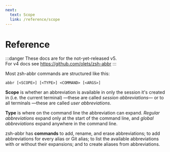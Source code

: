 ```yaml
---
next:
  text: Scope
  link: /reference/scope
---
```


# Reference

:::danger
These docs are for the not-yet-released v5.  
For v4 docs see <https://github.com/olets/zsh-abbr>
:::

Most zsh-abbr commands are structured like this:

```shell
abbr [<SCOPE>] [<TYPE>] <COMMAND> [<ARGS>]
```

**Scope** is whether an abbreviation is available in only the session it's created in (i.e. the current terminal) —these are called _session abbreviations_— or to all terminals —these are called _user abbreviations_.

**Type** is where on the command line the abbreviation can expand. _Regular abbreviations_ expand only at the start of the command line, and _global abbreviations_ expand anywhere in the command line.

zsh-abbr has **commands** to add, rename, and erase abbreviations; to add abbreviations for every alias or Git alias; to list the available abbreviations with or without their expansions; and to create aliases from abbreviations.
